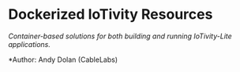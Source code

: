 # Dockerized IoTivity Resources

*Container-based solutions for both building and running IoTivity-Lite
applications.*

*Author: Andy Dolan (CableLabs)
